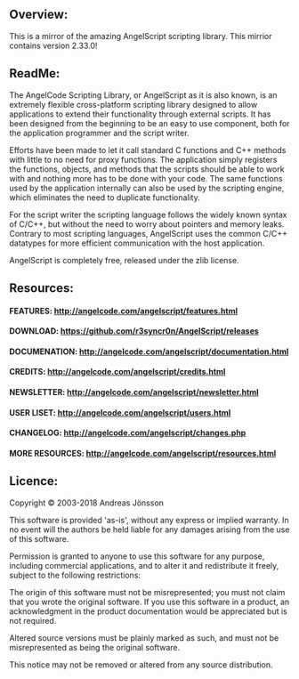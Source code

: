 ## Overview:
This is a mirror of the amazing AngelScript scripting library.
This mirrior contains version 2.33.0!

## ReadMe:

The AngelCode Scripting Library, or AngelScript as it is also known, is an extremely flexible cross-platform scripting library designed to allow applications to extend their functionality through external scripts. It has been designed from the beginning to be an easy to use component, both for the application programmer and the script writer.

Efforts have been made to let it call standard C functions and C++ methods with little to no need for proxy functions. The application simply registers the functions, objects, and methods that the scripts should be able to work with and nothing more has to be done with your code. The same functions used by the application internally can also be used by the scripting engine, which eliminates the need to duplicate functionality.

For the script writer the scripting language follows the widely known syntax of C/C++, but without the need to worry about pointers and memory leaks. Contrary to most scripting languages, AngelScript uses the common C/C++ datatypes for more efficient communication with the host application.

AngelScript is completely free, released under the zlib license.

## Resources:
#### FEATURES: http://angelcode.com/angelscript/features.html
#### DOWNLOAD: https://github.com/r3syncr0n/AngelScript/releases
#### DOCUMENATION: http://angelcode.com/angelscript/documentation.html
#### CREDITS: http://angelcode.com/angelscript/credits.html
#### NEWSLETTER: http://angelcode.com/angelscript/newsletter.html
#### USER LISET: http://angelcode.com/angelscript/users.html
#### CHANGELOG: http://angelcode.com/angelscript/changes.php
#### MORE RESOURCES: http://angelcode.com/angelscript/resources.html

## Licence:

Copyright © 2003-2018 Andreas Jönsson

This software is provided 'as-is', without any express or implied warranty. In no event will the authors be held liable for any damages arising from the use of this software.

Permission is granted to anyone to use this software for any purpose, including commercial applications, and to alter it and redistribute it freely, subject to the following restrictions:

The origin of this software must not be misrepresented; you must not claim that you wrote the original software. If you use this software in a product, an acknowledgment in the product documentation would be appreciated but is not required.

Altered source versions must be plainly marked as such, and must not be misrepresented as being the original software.

This notice may not be removed or altered from any source distribution.
